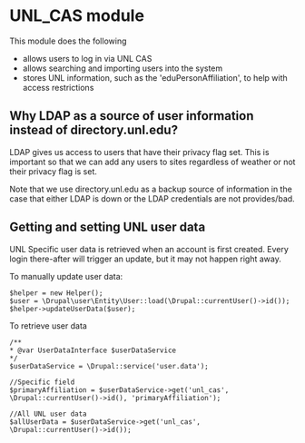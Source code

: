 # UNL_CAS module

This module does the following
* allows users to log in via UNL CAS
* allows searching and importing users into the system
* stores UNL information, such as the 'eduPersonAffiliation', to help with access restrictions

## Why LDAP as a source of user information instead of directory.unl.edu?
LDAP gives us access to users that have their privacy flag set. This is important so that we can add any users to sites regardless of weather or not their privacy flag is set.

Note that we use directory.unl.edu as a backup source of information in the case that either LDAP is down or the LDAP credentials are not provides/bad.


## Getting and setting UNL user data
UNL Specific user data is retrieved when an account is first created. Every login there-after will trigger an update, but it may not happen right away.

To manually update user data:
```
$helper = new Helper();
$user = \Drupal\user\Entity\User::load(\Drupal::currentUser()->id());
$helper->updateUserData($user);
```

To retrieve user data
```
/**
* @var UserDataInterface $userDataService
*/
$userDataService = \Drupal::service('user.data');

//Specific field
$primaryAffiliation = $userDataService->get('unl_cas', \Drupal::currentUser()->id(), 'primaryAffiliation');

//All UNL user data
$allUserData = $userDataService->get('unl_cas', \Drupal::currentUser()->id());

```